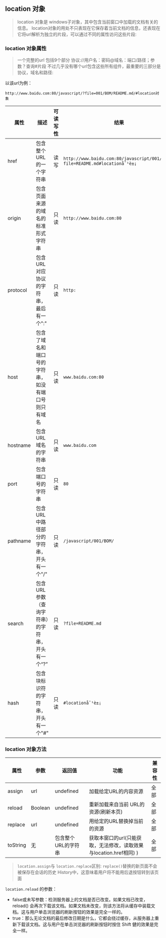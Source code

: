 
## location 对象
>  location 对象是 windows子对象，其中包含当前窗口中加载的文档有关的信息。 location对象的用处不只表现在它保存着当前文档的信息，还表现在它将url解析为独立的片段，可以通过不同的属性访问这些片段:


### location 对象属性
>一个完整的url 包括9个部分 协议://用户名：密码@域名：端口/路径；参数？查询#片段 不过几乎没有哪个url包含这些所有组件，最重要的三部分是协议，域名和路径:


以该url为例：

```
http://www.baidu.com:80/javascript/?file=001/BOM/README.md/#location对象
```

属性|描述| 可读写性	 | 结果
---|---|---|---
href | 包含整个URL的一个字符串 | 读写 | `http://www.baidu.com:80/javascript/001/BOM/?file=README.md#locationå¯¹è±¡`
origin | 包含页面来源的域名的标准形式字符串	 | 只读 | `http://www.baidu.com:80`
protocol | 包含URL对应协议的字符串，最后有一个":"	| 只读 | `http:`
host |包含了域名和端口号的字符串，如没有端口号则只有域名	| 只读 | `www.baidu.com:80`
hostname |包含URL域名的字符串 | 只读 | `www.baidu.com`
port |包含端口号的字符串| 只读 | `80`
pathname |包含URL中路径部分的字符串，开头有一个"/" | 只读 | `/javascript/001/BOM/`
search | 包含URL参数（查询字符串）的字符串，开头有一个“?” | 只读 | `?file=README.md`
hash | 包含块标识符的字符串，开头有一个"#"	 | 只读 | `#locationå¯¹è±¡`


### location  对象方法

 属性 | 参数 | 返回值	 | 功能 | 兼容性
---|---|---|---|---
assign | url | undefined | 加载给定URL的内容资源 | 全部
reload | Boolean | undefined | 重新加载来自当前 URL的资源(刷新本页) | 全部
replace | url | undefined | 用给定的URL替换掉当前的资源	| 全部
toString | 无 | 包含整个URL的字符串	 | 获取本窗口的url(只能获取，无法修改，读取效果与location.href相同)	) | 全部

> `location.assign`与 `location.replace`区别: `replace()`替换的新页面不会被保存在会话的历史 History中，这意味着用户将不能用后退按钮转到该页面

`location.reload` 的参数：
* false或未写参数：检测服务器上的文档是否已改变。如果文档已改变，reload() 会再次下载该文档。如果文档未改变，则该方法将从缓存中装载文档。这与用户单击浏览器的刷新按钮的效果是完全一样的。
* true：那么无论文档的最后修改日期是什么，它都会绕过缓存，从服务器上重新下载该文档。这与用户在单击浏览器的刷新按钮时按住 Shift 健的效果是完全一样。
